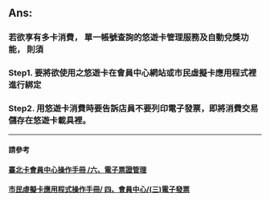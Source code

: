## Ans:

### 若欲享有多卡消費， 單一帳號查詢的悠遊卡管理服務及自動兌獎功能， 則須

### Step1. 要將欲使用之悠遊卡在會員中心網站或市民虛擬卡應用程式裡進行綁定

### Step2. 用悠遊卡消費時要告訴店員不要列印電子發票，即將消費交易儲存在悠遊卡載具裡。

---

#### 請參考  [ ](https://jrsysangela.gitbooks.io/taipeicard30/content/chapter2/516d-dian-zi-piao-zheng-guan-li/4e0029-you-you-qia-guan-li.html)

#### [臺北卡會員中心操作手冊 /六、**電子票證管理**](https://jrsysangela.gitbooks.io/taipeicard30/content/chapter2/516d-dian-zi-piao-zheng-guan-li/4e0029-you-you-qia-guan-li.html)

#### [市民虛擬卡應用程式操作手冊/ 四、會員中心/\(三\)電子發票](https://www.gitbook.com/book/jrsysangela/taipeicard30app/edit#/edit/master/chapter2/56db-peng-you/4e0929-xia-zai-vcard.md?_k=gm91vw)

#### 



